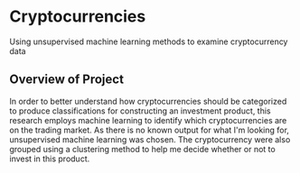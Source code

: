 # Cryptocurrencies
Using unsupervised machine learning methods to examine cryptocurrency data

## Overview of Project
In order to better understand how cryptocurrencies should be categorized to produce classifications for constructing an investment product, this research employs machine learning to identify which cryptocurrencies are on the trading market. As there is no known output for what I'm looking for, unsupervised machine learning was chosen. The cryptocurrency were also grouped using a clustering method to help me decide whether or not to invest in this product.
